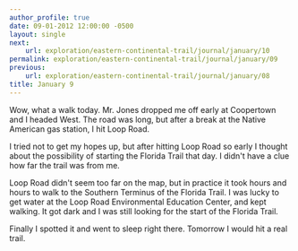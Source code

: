 ```yaml
---
author_profile: true
date: 09-01-2012 12:00:00 -0500
layout: single
next:
    url: exploration/eastern-continental-trail/journal/january/10
permalink: exploration/eastern-continental-trail/journal/january/09
previous:
    url: exploration/eastern-continental-trail/journal/january/08
title: January 9
---
```

Wow, what a walk today. Mr. Jones dropped me off early at Coopertown and I headed West. The road was long, but after a break at the Native American gas station, I hit Loop Road.

I tried not to get my hopes up, but after hitting Loop Road so early I thought about the possibility of starting the Florida Trail that day. I didn't have a clue how far the trail was from me.

Loop Road didn't seem too far on the map, but in practice it took hours and hours to walk to the Southern Terminus of the Florida Trail. I was lucky to get water at the Loop Road Environmental Education Center, and kept walking. It got dark and I was still looking for the start of the Florida Trail.

Finally I spotted it and went to sleep right there. Tomorrow I would hit a real trail.